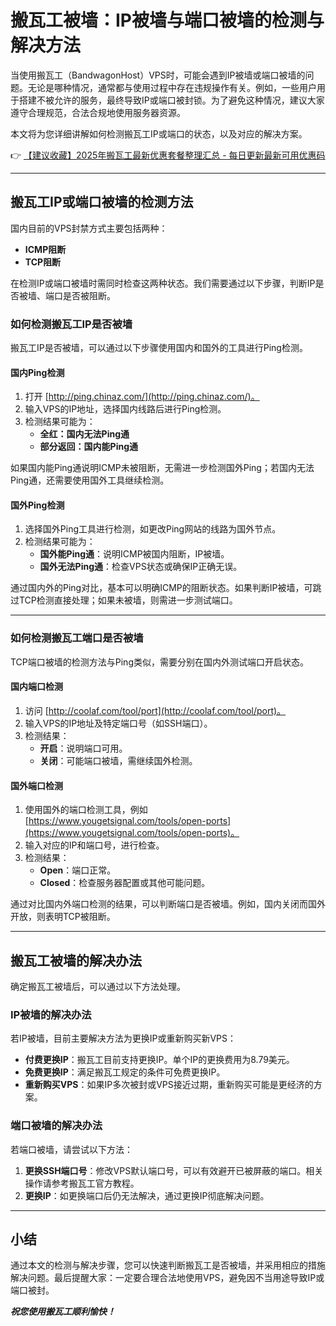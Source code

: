 # 搬瓦工被墙：IP被墙与端口被墙的检测与解决方法

当使用搬瓦工（BandwagonHost）VPS时，可能会遇到IP被墙或端口被墙的问题。无论是哪种情况，通常都与使用过程中存在违规操作有关。例如，一些用户用于搭建不被允许的服务，最终导致IP或端口被封锁。为了避免这种情况，建议大家遵守合理规范，合法合规地使用服务器资源。

本文将为您详细讲解如何检测搬瓦工IP或端口的状态，以及对应的解决方案。

👉 [【建议收藏】2025年搬瓦工最新优惠套餐整理汇总 - 每日更新最新可用优惠码](https://bit.ly/banwagon)

---

## 搬瓦工IP或端口被墙的检测方法

国内目前的VPS封禁方式主要包括两种：

- **ICMP阻断**
- **TCP阻断**

在检测IP或端口被墙时需同时检查这两种状态。我们需要通过以下步骤，判断IP是否被墙、端口是否被阻断。

### 如何检测搬瓦工IP是否被墙

搬瓦工IP是否被墙，可以通过以下步骤使用国内和国外的工具进行Ping检测。

#### 国内Ping检测

1. 打开 [http://ping.chinaz.com/](http://ping.chinaz.com/)。
2. 输入VPS的IP地址，选择国内线路后进行Ping检测。
3. 检测结果可能为：
   - **全红：国内无法Ping通**
   - **部分返回：国内能Ping通**

如果国内能Ping通说明ICMP未被阻断，无需进一步检测国外Ping；若国内无法Ping通，还需要使用国外工具继续检测。

#### 国外Ping检测

1. 选择国外Ping工具进行检测，如更改Ping网站的线路为国外节点。
2. 检测结果可能为：
   - **国外能Ping通**：说明ICMP被国内阻断，IP被墙。
   - **国外无法Ping通**：检查VPS状态或确保IP正确无误。

通过国内外的Ping对比，基本可以明确ICMP的阻断状态。如果判断IP被墙，可跳过TCP检测直接处理；如果未被墙，则需进一步测试端口。

---

### 如何检测搬瓦工端口是否被墙

TCP端口被墙的检测方法与Ping类似，需要分别在国内外测试端口开启状态。

#### 国内端口检测

1. 访问 [http://coolaf.com/tool/port](http://coolaf.com/tool/port)。
2. 输入VPS的IP地址及特定端口号（如SSH端口）。
3. 检测结果：
   - **开启**：说明端口可用。
   - **关闭**：可能端口被墙，需继续国外检测。

#### 国外端口检测

1. 使用国外的端口检测工具，例如 [https://www.yougetsignal.com/tools/open-ports](https://www.yougetsignal.com/tools/open-ports)。
2. 输入对应的IP和端口号，进行检查。
3. 检测结果：
   - **Open**：端口正常。
   - **Closed**：检查服务器配置或其他可能问题。

通过对比国内外端口检测的结果，可以判断端口是否被墙。例如，国内关闭而国外开放，则表明TCP被阻断。

---

## 搬瓦工被墙的解决办法

确定搬瓦工被墙后，可以通过以下方法处理。

### IP被墙的解决办法

若IP被墙，目前主要解决方法为更换IP或重新购买新VPS：

- **付费更换IP**：搬瓦工目前支持更换IP。单个IP的更换费用为8.79美元。
- **免费更换IP**：满足搬瓦工规定的条件可免费更换IP。
- **重新购买VPS**：如果IP多次被封或VPS接近过期，重新购买可能是更经济的方案。

### 端口被墙的解决办法

若端口被墙，请尝试以下方法：

1. **更换SSH端口号**：修改VPS默认端口号，可以有效避开已被屏蔽的端口。相关操作请参考搬瓦工官方教程。
2. **更换IP**：如更换端口后仍无法解决，通过更换IP彻底解决问题。

---

## 小结

通过本文的检测与解决步骤，您可以快速判断搬瓦工是否被墙，并采用相应的措施解决问题。最后提醒大家：一定要合理合法地使用VPS，避免因不当用途导致IP或端口被封。

***祝您使用搬瓦工顺利愉快！***